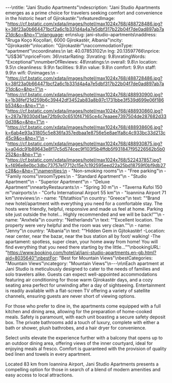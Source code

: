 ---\ntitle: "Jani Studio Apartments"\ndescription: "Jani Studio Apartments emerges as a prime choice for travelers seeking comfort and convenience in the historic heart of Gjirokastër."\nfeaturedImage: "https://cf.bstatic.com/xdata/images/hotel/max1024x768/488728486.jpg?k=38f23a0b664471bcf2a6c1b331d4a4a7e5dbf317b22b04f7de0ad897ab7a21dc&o=&hp=1"\nlanguage: en\nslug: jani-studio-apartments\naddress: "Rruga Koço Koçollari, 6000 Gjirokastër, Albania"\ncity: "Gjirokastër"\nlocation: "Gjirokastër"\naccommodationType: "apartment"\ncoordinates:\n  lat: 40.07853102\n  lng: 20.13597766\nprice: "US$36"\npriceFrom: 36\nstarRating: 3\nrating: 9.8\nratingWords: "Exceptional"\nnumberOfReviews: 48\nratings:\n  overall: 9.8\n  location: 9.5\n  cleanliness: 9.9\n  facilities: 9.8\n  value: 9.8\n  comfort: 9.9\n  staff: 9.9\n  wifi: 0\nimages:\n  - "https://cf.bstatic.com/xdata/images/hotel/max1024x768/488728486.jpg?k=38f23a0b664471bcf2a6c1b331d4a4a7e5dbf317b22b04f7de0ad897ab7a21dc&o=&hp=1"\n  - "https://cf.bstatic.com/xdata/images/hotel/max1024x768/488930900.jpg?k=1b38fef21d259b6c39442df3452ab83a8b97c1731bbe3f539d699e06f186b534&o=&hp=1"\n  - "https://cf.bstatic.com/xdata/images/hotel/max1024x768/488930860.jpg?k=287a78030d41ae72fb9c0c6510f47165ce4c7eaaee7397504de287682d330d39&o=&hp=1"\n  - "https://cf.bstatic.com/xdata/images/hotel/max1024x768/488938606.jpg?k=6ab4e93a31805c5e836fa357edbaa1e8756e5e8ae1fa8c4c933bc33d213c45c9&o=&hp=1"\n  - "https://cf.bstatic.com/xdata/images/hotel/max1024x768/488930875.jpg?k=a04dc91b89643e8f17c5d574cec9f103f5b4ffdb5f931847f95226562b5b0252&o=&hp=1"\n  - "https://cf.bstatic.com/xdata/images/hotel/max1024x768/522437857.jpg?k=f496e8e0bc3dbc73757e17712c15e7c192595eed22a25bd18759f0bf9db27c28&o=&hp=1"\namenities:\n  - "Non-smoking rooms"\n  - "Free parking"\n  - "Family rooms"\nroomTypes:\n  - "Standard Apartment"\n  - "Studio Apartment"\n  - "Superior Apartment"\n  - "Deluxe Apartment"\nnearbyRestaurants:\n  - "Spring 30 m"\n  - "Taverna Kufoi 150 m"\nairports:\n  - "Corfu International Airport 55 km"\n  - "Ioannina Airport 71 km"\nreviews:\n  - name: "Efstathios"\n    country: "Greece"\n    text: "“Brand new hotel/apartment with everything you need for a comfortable stay. The hosts were friendly, helpful, responsive and made us feel at home. Parking site just outside the hotel... Highly recommended and we will be back!”"\n  - name: "Anxhela"\n    country: "Netherlands"\n    text: "“Excellent location. The property were very helpful and the room was very clean.”"\n  - name: "Jenny"\n    country: "Albania"\n    text: "“Hidden Gem in Gjitokastër! -Location: near center, near the bazar, near the bus station all by foot/ walking! -The apartament: spotless, super clean, your home away from home! You will find everything that you need there starting by the little...”"\nbookingURL: "https://www.booking.com/hotel/al/jani-studio-apartments.en-gb.html?aid=8035640"\nbestFor: "Best for Mountain Views"\nbestCategories: "Mountain Views"\ncategory: "Mountain Views"\n---\n\nEach apartment at Jani Studio is meticulously designed to cater to the needs of families and solo travelers alike. Guests can expect well-appointed accommodations featuring air conditioning for those warm Gjirokastër days, and a cozy seating area perfect for unwinding after a day of sightseeing. Entertainment is readily available with a flat-screen TV offering a variety of satellite channels, ensuring guests are never short of viewing options.

For those who prefer to dine in, the apartments come equipped with a full kitchen and dining area, allowing for the preparation of home-cooked meals. Safety is paramount, with each unit boasting a secure safety deposit box. The private bathrooms add a touch of luxury, complete with either a bath or shower, plush bathrobes, and a hair dryer for convenience.

Select units elevate the experience further with a balcony that opens up to an outdoor dining area, offering views of the inner courtyard, ideal for enjoying meals al fresco. Comfort is guaranteed with the provision of quality bed linen and towels in every apartment.

Located 83 km from Ioannina Airport, Jani Studio Apartments presents a compelling option for those in search of a blend of modern amenities and easy access to local attractions.